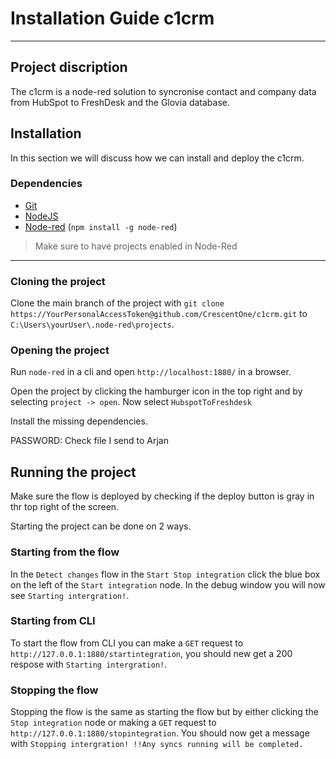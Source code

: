 Installation Guide c1crm
==================
---
## Project discription
The c1crm is a node-red solution to syncronise contact and company data from HubSpot to FreshDesk and the Glovia database.

## Installation
In this section we will discuss how we can install and deploy the c1crm.

### Dependencies
* [Git](https://www.git-scm.com/downloads)
* [NodeJS](https://nodejs.org/en/download)
* [Node-red](https://nodered.org/) (`npm install -g node-red`)

>Make sure to have projects enabled in Node-Red
---
### Cloning the project
Clone the main branch of the project with `git clone https://YourPersonalAccessToken@github.com/CrescentOne/c1crm.git` 
to `C:\Users\yourUser\.node-red\projects`.

### Opening the project
Run `node-red` in a cli and open `http://localhost:1880/` in a browser.

Open the project by clicking the hamburger icon in the top right and by selecting `project -> open`.
Now select `HubspotToFreshdesk`

Install the missing dependencies.

PASSWORD: Check file I send to Arjan

## Running the project
Make sure the flow is deployed by checking if the deploy button is gray in thr top right of the screen.

Starting the project can be done on 2 ways.

### Starting from the flow
In the `Detect changes` flow in the `Start Stop integration` click the blue box on the left of the `Start integration` node. In the debug window you will now see `Starting intergration!`. 

### Starting from CLI
To start the flow from CLI you can make a `GET` request to `http://127.0.0.1:1880/startintegration`, you should new get a 200 respose with `Starting intergration!`.

### Stopping the flow
Stopping the flow is the same as starting the flow but by either clicking the `Stop integration` node or making a `GET` request to `http://127.0.0.1:1880/stopintegration`. You should now get a message with `Stopping intergration! !!Any syncs running will be completed.`
